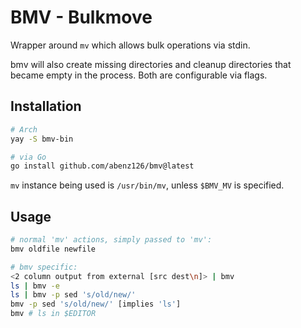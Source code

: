 # BMV - Bulkmove

Wrapper around `mv` which allows bulk operations via stdin.

bmv will also create missing directories and cleanup directories that became empty in the process. Both are configurable via flags.

## Installation

```sh
# Arch
yay -S bmv-bin

# via Go
go install github.com/abenz126/bmv@latest
```

`mv` instance being used is `/usr/bin/mv`, unless `$BMV_MV` is specified.

## Usage

```sh
# normal 'mv' actions, simply passed to 'mv':
bmv oldfile newfile

# bmv specific:
<2 column output from external [src dest\n]> | bmv
ls | bmv -e
ls | bmv -p sed 's/old/new/'
bmv -p sed 's/old/new/' [implies 'ls']
bmv # ls in $EDITOR
```
